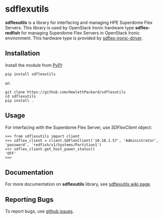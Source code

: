 sdflexutils
===========

**sdflexutils** is a library for interfacing and managing HPE Superdome Flex
Servers. This library is used by OpenStack Ironic hardware type **sdflex-redfish**
for managing Superdome Flex Servers in OpenStack Ironic environment. This hardware
type is provided by [sdflex-ironic-driver](https://pypi.org/project/sdflex-ironic-driver).

Installation
------------

Install the module from [PyPI](https://pypi.org/project/sdflexutils):

    pip install sdflexutils

or:

    git clone https://github.com/HewlettPackard/sdflexutils
    cd sdflexutils
    pip install .

Usage
-----

For interfacing with the Superdome Flex Server, use *SDFlexClient* object:

    >>> from sdflexutils import client
    >>> sdflex_client = client.SDFlexClient('10.10.1.57', 'Administrator', 'password', 'redfish/v1/Systems/Partition1')
    >>> sdflex_client.get_host_power_status()
    'OFF'
    >>>

Documentation
-------------

For more documentation on **sdflexutils** library, see [sdflexutils wiki
page](https://github.com/HewlettPackard/sdflexutils/wiki).

Reporting Bugs
--------------

To report bugs, use [github issues](https://github.com/HewlettPackard/sdflexutils/issues).
